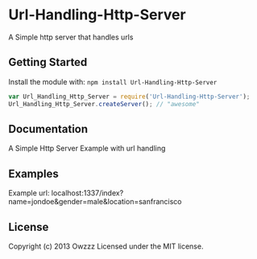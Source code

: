 # Url-Handling-Http-Server

A Simple http server that handles urls

## Getting Started
Install the module with: `npm install Url-Handling-Http-Server`

```javascript
var Url_Handling_Http_Server = require('Url-Handling-Http-Server');
Url_Handling_Http_Server.createServer(); // "awesome"
```

## Documentation
A Simple Http Server Example with url handling

## Examples
Example url: localhost:1337/index?name=jondoe&gender=male&location=sanfrancisco


## License
Copyright (c) 2013 Owzzz
Licensed under the MIT license.
